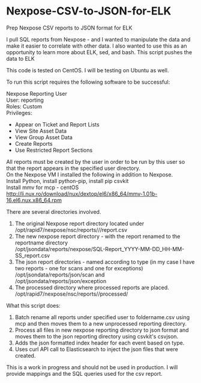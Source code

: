 # Nexpose-CSV-to-JSON-for-ELK
Prep Nexpose CSV reports to JSON format for ELK

I pull SQL reports from Nexpose - and I wanted to manipulate the data and make it easier to correlate with other data.
I also wanted to use this as an opportunity to learn more about ELK, sed, and bash.
This script pushes the data to ELK

This code is tested on CentOS.
I will be testing on Ubuntu as well.

To run this script requires the following software to be successful:

Nexpose Reporting User<br>
User: reporting<br>
Roles: Custom<br>
Privileges:<br>
* Appear on Ticket and Report Lists
* View Site Asset Data
* View Group Asset Data
* Create Reports
* Use Restricted Report Sections

All reports must be created by the user in order to be run by this user so that the report appears in the specified user directory.<br>
On the Nexpose VM I installed the following in addition to Nexpose.<br>
Install Python, install  python-pip, install pip csvkit<br>
Install mmv for mcp - centOS http://li.nux.ro/download/nux/dextop/el6/x86_64/mmv-1.01b-16.el6.nux.x86_64.rpm<br>

There are several directories involved.<br>
1) The original Nexpose report directory located under<br>
	/opt/rapid7/nexpose/nsc/reports/<user>/<reportname>/report.csv<br>
2) The new nexpose report directory - with the report renamed to the reportname directory<br>
	/opt/jsondata/reports/nexpose/SQL-Report_YYYY-MM-DD_HH-MM-SS_report.csv<br>
3) The json report directories - named according to type (in my case I have two reports - one for scans and one for exceptions)<br>
  /opt/jsondata/reports/json/scan and /opt/jsondata/reports/json/exception<br>
4) The processed directory where processed reports are placed.<br>
  /opt/rapid7/nexpose/nsc/reports/<user>/processed/<br>
  
What this script does:
  
1) Batch rename all reports under specified user to foldername.csv using mcp and then moves them to a new unprocessed reporting directory.<br>
2) Process all files in new nexpose reporting directory to json format and moves them to the json reporting directory using csvkit's csvjson.<br>
3) Adds the json formatted index header for each event based on type.<br>
3) Uses curl API call to Elasticsearch to inject the json files that were created.<br>

This is a work in progress and should not be used in production.
I will provide mappings and the SQL queries used for the csv report.

  
  
